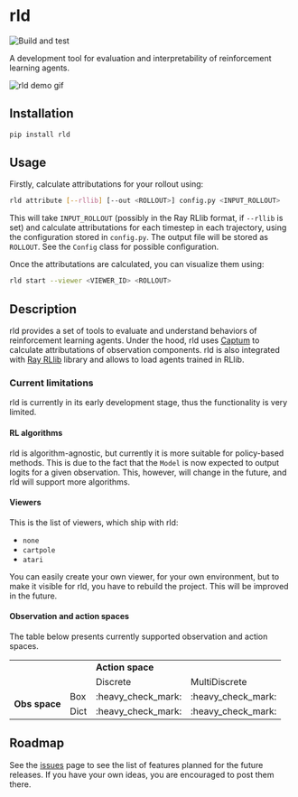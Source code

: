 # rld

![Build and test](https://github.com/iamhatesz/rld/workflows/Build%20and%20test/badge.svg)

A development tool for evaluation and interpretability of reinforcement learning agents.

![rld demo gif](https://imgur.com/hodTIcj.gif)

## Installation

```bash
pip install rld
```

## Usage

Firstly, calculate attributations for your rollout using:

```bash
rld attribute [--rllib] [--out <ROLLOUT>] config.py <INPUT_ROLLOUT>
```

This will take `INPUT_ROLLOUT` (possibly in the Ray RLlib format, if `--rllib` is set)
and calculate attributations for each timestep in each trajectory,
using the configuration stored in `config.py`.
The output file will be stored as `ROLLOUT`.
See the `Config` class for possible configuration.

Once the attributations are calculated, you can visualize them using:

```bash
rld start --viewer <VIEWER_ID> <ROLLOUT>
```

## Description

rld provides a set of tools to evaluate and understand behaviors of reinforcement
learning agents. Under the hood, rld uses [Captum](https://captum.ai/) to calculate
attributations of observation components. rld is also integrated with
[Ray RLlib](https://ray.io/) library and allows to load agents trained in RLlib.

### Current limitations

rld is currently in its early development stage, thus the functionality is very limited.

#### RL algorithms

rld is algorithm-agnostic, but currently it is more suitable for policy-based methods.
This is due to the fact that the `Model` is now expected to output logits for a given
observation. This, however, will change in the future, and rld will support more
algorithms.

#### Viewers

This is the list of viewers, which ship with rld:
* `none`
* `cartpole`
* `atari`

You can easily create your own viewer, for your own environment, but to make it visible
for rld, you have to rebuild the project. This will be improved in the future.

#### Observation and action spaces

The table below presents currently supported observation and action spaces.

<table>
    <tr>
        <td></td>
        <td></td>
        <td colspan="2"><strong>Action space</strong></td>
    </tr>
    <tr>
        <td></td>
        <td></td>
        <td>Discrete</td>
        <td>MultiDiscrete</td>
    </tr>
    <tr>
        <td rowspan="3"><strong>Obs space</strong></td>
        <td>Box</td>
        <td>:heavy_check_mark:</td>
        <td>:heavy_check_mark:</td>
    </tr>
    <tr>
        <td>Dict</td>
        <td>:heavy_check_mark:</td>
        <td>:heavy_check_mark:</td>
    </tr>
</table>

## Roadmap

See the [issues](https://github.com/iamhatesz/rld/issues) page to see the list of
features planned for the future releases. If you have your own ideas,
you are encouraged to post them there.
